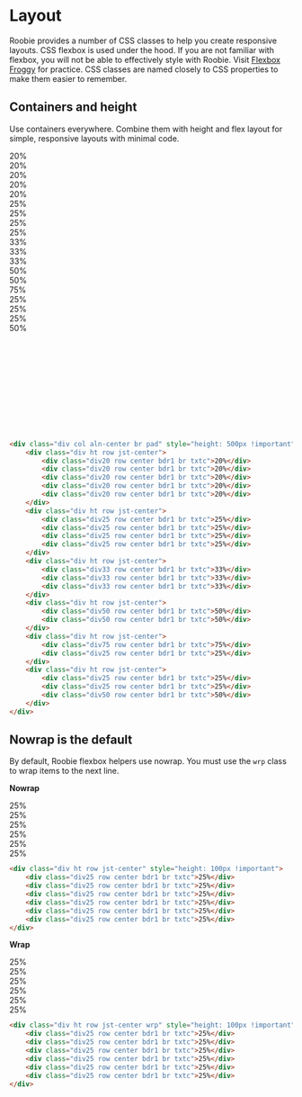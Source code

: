 # Layout
Roobie provides a number of CSS classes to help you create responsive layouts. CSS flexbox is used under the hood. If you are not familiar with flexbox, you will not be able to effectively style with Roobie. Visit [Flexbox Froggy](https://flexboxfroggy.com/) for practice. CSS classes are named closely to CSS properties to make them easier to remember.
## Containers and height
Use containers everywhere. Combine them with height and flex layout for simple, responsive layouts with minimal code.
<div class="div col aln-center br pad" style="height: 500px !important">
    <div class="div ht row jst-center">
        <div class="div20 row center bdr1 br txtc">20%</div>
        <div class="div20 row center bdr1 br txtc">20%</div>
        <div class="div20 row center bdr1 br txtc">20%</div>
        <div class="div20 row center bdr1 br txtc">20%</div>
        <div class="div20 row center bdr1 br txtc">20%</div>
    </div>
    <div class="div ht row jst-center">
        <div class="div25 row center bdr1 br txtc">25%</div>
        <div class="div25 row center bdr1 br txtc">25%</div>
        <div class="div25 row center bdr1 br txtc">25%</div>
        <div class="div25 row center bdr1 br txtc">25%</div>
    </div>
    <div class="div ht row jst-center">
        <div class="div33 row center bdr1 br txtc">33%</div>
        <div class="div33 row center bdr1 br txtc">33%</div>
        <div class="div33 row center bdr1 br txtc">33%</div>
    </div>
    <div class="div ht row jst-center">
        <div class="div50 row center bdr1 br txtc">50%</div>
        <div class="div50 row center bdr1 br txtc">50%</div>
    </div>
    <div class="div ht row jst-center">
        <div class="div75 row center bdr1 br txtc">75%</div>
        <div class="div25 row center bdr1 br txtc">25%</div>
    </div>
    <div class="div ht row jst-center">
        <div class="div25 row center bdr1 br txtc">25%</div>
        <div class="div25 row center bdr1 br txtc">25%</div>
        <div class="div50 row center bdr1 br txtc">50%</div>
    </div>
</div>

```html
<div class="div col aln-center br pad" style="height: 500px !important">
    <div class="div ht row jst-center">
        <div class="div20 row center bdr1 br txtc">20%</div>
        <div class="div20 row center bdr1 br txtc">20%</div>
        <div class="div20 row center bdr1 br txtc">20%</div>
        <div class="div20 row center bdr1 br txtc">20%</div>
        <div class="div20 row center bdr1 br txtc">20%</div>
    </div>
    <div class="div ht row jst-center">
        <div class="div25 row center bdr1 br txtc">25%</div>
        <div class="div25 row center bdr1 br txtc">25%</div>
        <div class="div25 row center bdr1 br txtc">25%</div>
        <div class="div25 row center bdr1 br txtc">25%</div>
    </div>
    <div class="div ht row jst-center">
        <div class="div33 row center bdr1 br txtc">33%</div>
        <div class="div33 row center bdr1 br txtc">33%</div>
        <div class="div33 row center bdr1 br txtc">33%</div>
    </div>
    <div class="div ht row jst-center">
        <div class="div50 row center bdr1 br txtc">50%</div>
        <div class="div50 row center bdr1 br txtc">50%</div>
    </div>
    <div class="div ht row jst-center">
        <div class="div75 row center bdr1 br txtc">75%</div>
        <div class="div25 row center bdr1 br txtc">25%</div>
    </div>
    <div class="div ht row jst-center">
        <div class="div25 row center bdr1 br txtc">25%</div>
        <div class="div25 row center bdr1 br txtc">25%</div>
        <div class="div50 row center bdr1 br txtc">50%</div>
    </div>
</div>
```

## Nowrap is the default
By default, Roobie flexbox helpers use nowrap. You must use the `wrp` class to wrap items to the next line.

**Nowrap**
<div class="div ht row jst-center" style="height: 100px !important">
    <div class="div25 row center bdr1 br txtc">25%</div>
    <div class="div25 row center bdr1 br txtc">25%</div>
    <div class="div25 row center bdr1 br txtc">25%</div>
    <div class="div25 row center bdr1 br txtc">25%</div>
    <div class="div25 row center bdr1 br txtc">25%</div>
    <div class="div25 row center bdr1 br txtc">25%</div>
</div>  

```html
<div class="div ht row jst-center" style="height: 100px !important">
    <div class="div25 row center bdr1 br txtc">25%</div>
    <div class="div25 row center bdr1 br txtc">25%</div>
    <div class="div25 row center bdr1 br txtc">25%</div>
    <div class="div25 row center bdr1 br txtc">25%</div>
    <div class="div25 row center bdr1 br txtc">25%</div>
    <div class="div25 row center bdr1 br txtc">25%</div>
</div>
```

**Wrap**
<div class="div ht row jst-center wrp" style="height: 100px !important">
    <div class="div25 row center bdr1 br txtc">25%</div>
    <div class="div25 row center bdr1 br txtc">25%</div>
    <div class="div25 row center bdr1 br txtc">25%</div>
    <div class="div25 row center bdr1 br txtc">25%</div>
    <div class="div25 row center bdr1 br txtc">25%</div>
    <div class="div25 row center bdr1 br txtc">25%</div>
</div>

```html
<div class="div ht row jst-center wrp" style="height: 100px !important">
    <div class="div25 row center bdr1 br txtc">25%</div>
    <div class="div25 row center bdr1 br txtc">25%</div>
    <div class="div25 row center bdr1 br txtc">25%</div>
    <div class="div25 row center bdr1 br txtc">25%</div>
    <div class="div25 row center bdr1 br txtc">25%</div>
    <div class="div25 row center bdr1 br txtc">25%</div>
</div>
```
